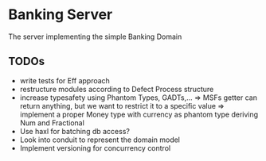 # Banking Server
The server implementing the simple Banking Domain

## TODOs
- write tests for Eff approach
- restructure modules according to Defect Process structure
- increase typesafety using Phantom Types, GADTs,...
  => MSFs getter can return anything, but we want to restrict it to a specific value
  => implement a proper Money type with currency as phantom type deriving Num and Fractional
- Use haxl for batching db access?
- Look into conduit to represent the domain model
- Implement versioning for concurrency control